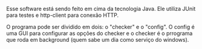 Esse software está sendo feito em cima da tecnologia Java. Ele utiliza JUnit para testes e http-client para conexão HTTP.

O programa pode ser dividido em dois: o "checker" e o "config".
O config é uma GUI para configurar as opções do checker e o checker é o prrograma que roda em background (quem sabe um dia como serviço do windows).
